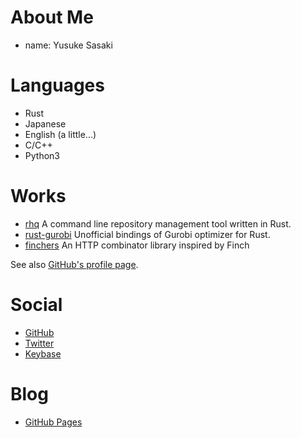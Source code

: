 # About Me
* name: Yusuke Sasaki

# Languages
* Rust
* Japanese
* English (a little...)
* C/C++
* Python3

# Works
* [rhq](https://github.com/ubnt-intrepid/rhq)
  A command line repository management tool written in Rust.
* [rust-gurobi](https://github.com/ubnt-intrepid/rust-gurobi)
  Unofficial bindings of Gurobi optimizer for Rust.
* [finchers](https://github.com/finchers-rs/finchers)
  An HTTP combinator library inspired by Finch

See also [GitHub's profile page](https://github.com/ubnt-intrepid).

# Social
* [GitHub](https://github.com/ubnt-intrepid)
* [Twitter](https://twitter.com/ubntintrepid)
* [Keybase](https://keybase.io/ubnt_intrepid)

# Blog
* [GitHub Pages](http://ubnt-intrepid.github.io/blog)
